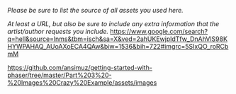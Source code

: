 *Please be sure to list the source of all assets you used here.*

*At least a URL, but also be sure to include any extra information that the artist/author requests you include.*
https://www.google.com/search?q=hell&source=lnms&tbm=isch&sa=X&ved=2ahUKEwjpldTfw_DnAhVlS98KHYWPAHAQ_AUoAXoECA4QAw&biw=1536&bih=722#imgrc=5SIxQO_roRCbmM

https://github.com/ansimuz/getting-started-with-phaser/tree/master/Part%203%20-%20Images%20Crazy%20Example/assets/images